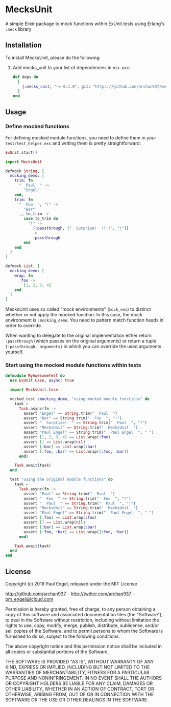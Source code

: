 # MecksUnit

A simple Elixir package to mock functions within ExUnit tests using Erlang's `:meck` library

## Installation

To install MecksUnit, please do the following:

  1. Add mecks_unit to your list of dependencies in `mix.exs`:

      ```elixir
      def deps do
        [
          {:mecks_unit, "~> 0.1.0", git: "https://github.com/archan937/mecks_unit.git", only: :test}
        ]
      end
      ```

## Usage

### Define mocked functions

For defining mocked module functions, you need to define them in your `test/test_helper.exs` and writing
them is pretty straightforward:

  ```elixir
  ExUnit.start()

  import MecksUnit

  defmock String, [
    mocking_demo: [
      trim: fn
        "  Paul  " ->
          "Engel"
      end,
      trim: fn
        "  Foo  ", "!" ->
          "Bar"
        _, to_trim ->
          case to_trim do
            "!" ->
              {:passthrough, ["  Surprise!  !!!!", "!"]}
            _ ->
              :passthrough
          end
      end
    ]
  ]

  defmock List, [
    mocking_demo: [
      wrap: fn
        :foo ->
          [1, 2, 3, 4]
      end
    ]
  ]
  ```

MecksUnit uses so called "mock environments" (`mock_env`) to distinct whether or not apply the mocked function.
In this case, the mock environment is `:mocking_demo`. You need to pattern match function heads in order to override.

When wanting to delegate to the original implementation either return `:passthrough` (which passes on the original arguments)
or return a tuple `{:passthrough, arguments}` in which you can override the used arguments yourself.

### Start using the mocked module functions within tests

  ```elixir
  defmodule MyAwesomeTest do
    use ExUnit.Case, async: true

    import MecksUnit.Case

    mocked_test :mocking_demo, "using mocked module functions" do
      task =
        Task.async(fn ->
          assert "Engel" == String.trim("  Paul  ")
          assert "Bar" == String.trim("  Foo  ", "!")
          assert "  Surprise!  " == String.trim("  Paul  ", "!")
          assert "MecksUnit" == String.trim("  MecksUnit  ")
          assert "Paul Engel" == String.trim("  Paul Engel  ", " ")
          assert [1, 2, 3, 4] == List.wrap(:foo)
          assert [] == List.wrap(nil)
          assert [:bar] == List.wrap(:bar)
          assert [:foo, :bar] == List.wrap([:foo, :bar])
        end)

      Task.await(task)
    end

    test "using the original module functions" do
      task =
        Task.async(fn ->
          assert "Paul" == String.trim("  Paul  ")
          assert "  Foo  " == String.trim("  Foo  ", "!")
          assert "  Paul  " == String.trim("  Paul  ", "!")
          assert "MecksUnit" == String.trim("  MecksUnit  ")
          assert "Paul Engel" == String.trim("  Paul Engel  ", " ")
          assert [:foo] == List.wrap(:foo)
          assert [] == List.wrap(nil)
          assert [:bar] == List.wrap(:bar)
          assert [:foo, :bar] == List.wrap([:foo, :bar])
        end)

      Task.await(task)
    end
  end
  ```

## License

Copyright (c) 2019 Paul Engel, released under the MIT License

http://github.com/archan937 – http://twitter.com/archan937 – pm_engel@icloud.com

Permission is hereby granted, free of charge, to any person obtaining a copy of this software and associated documentation files (the "Software"), to deal in the Software without restriction, including without limitation the rights to use, copy, modify, merge, publish, distribute, sublicense, and/or sell copies of the Software, and to permit persons to whom the Software is furnished to do so, subject to the following conditions:

The above copyright notice and this permission notice shall be included in all copies or substantial portions of the Software.

THE SOFTWARE IS PROVIDED "AS IS", WITHOUT WARRANTY OF ANY KIND, EXPRESS OR IMPLIED, INCLUDING BUT NOT LIMITED TO THE WARRANTIES OF MERCHANTABILITY, FITNESS FOR A PARTICULAR PURPOSE AND NONINFRINGEMENT. IN NO EVENT SHALL THE AUTHORS OR COPYRIGHT HOLDERS BE LIABLE FOR ANY CLAIM, DAMAGES OR OTHER LIABILITY, WHETHER IN AN ACTION OF CONTRACT, TORT OR OTHERWISE, ARISING FROM, OUT OF OR IN CONNECTION WITH THE SOFTWARE OR THE USE OR OTHER DEALINGS IN THE SOFTWARE.
